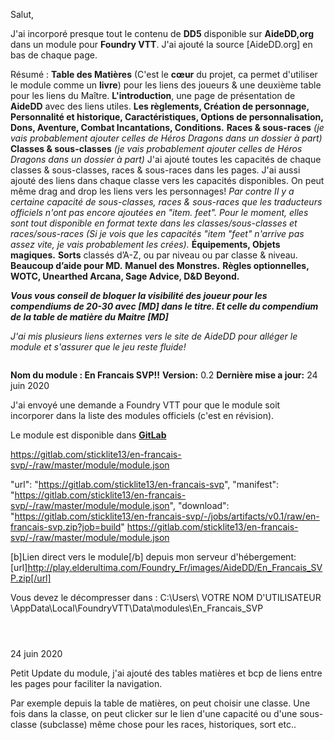 Salut,

J'ai incorporé presque tout le contenu de **DD5** disponible sur **AideDD,org** dans un module pour **Foundry VTT**.
J'ai ajouté la source [AideDD.org] en bas de chaque page.

Résumé :
**Table des Matières** (C'est le **cœur** du projet, ca permet d'utiliser le module comme un **livre**) pour les liens des joueurs & une deuxième table pour les liens du Maître.
**L'introduction**, une page de présentation de **AideDD** avec des liens utiles.
**Les règlements, Création de personnage, Personnalité et historique, Caractéristiques, Options de personnalisation, Dons, Aventure, Combat Incantations, Conditions.**
**Races & sous-races** *(je vais probablement ajouter celles de Héros Dragons dans un dossier à part)*
**Classes & sous-classes** *(je vais probablement ajouter celles de Héros Dragons dans un dossier à part)*
J'ai ajouté toutes les capacités de chaque classes & sous-classes, races & sous-races dans les pages.
J'ai aussi ajouté des liens dans chaque classe vers les capacités disponibles.
On peut même drag and drop les liens vers les personnages!
*Par contre Il y a certaine capacité de sous-classes, races & sous-races que les traducteurs officiels n'ont pas encore ajoutées en "item. feet".
Pour le moment, elles sont tout disponible en format texte dans les classes/sous-classes et races/sous-races (Si je vois que les capacités "item "feet" n'arrive pas assez vite, je vais probablement les crées).*
**Équipements, Objets magiques.**
**Sorts** classés d’A-Z, ou par niveau ou par classe & niveau.
**Beaucoup d’aide pour MD.**
**Manuel des Monstres.**
**Règles optionnelles, WOTC, Unearthed Arcana, Sage Advice, D&D Beyond.**

***Vous vous conseil de bloquer la visibilité des joueur pour les compendiums de 20-30 avec [MD] dans le titre.
Et celle du compendium de la table de matière du Maitre [MD]***


*J'ai mis plusieurs liens externes vers le site de AideDD pour alléger le module et s'assurer que le jeu reste fluide!*

![<Ligne>](<http://play.elderultima.com/Foundry_Fr/images/Divers/Line%209.jpg>)

**Nom du module : En Francais SVP!!**
**Version:** 0.2
**Dernière mise a jour:** 24 juin 2020

J'ai envoyé une demande a Foundry VTT pour que le module soit incorporer dans la liste des modules officiels (c'est en révision).

Le module est disponible dans [**GitLab**](https://gitlab.com/sticklite13/en-francais-svp/-/raw/master/module/module.json)

https://gitlab.com/sticklite13/en-francais-svp/-/raw/master/module/module.json

"url": "https://gitlab.com/sticklite13/en-francais-svp", "manifest": "https://gitlab.com/sticklite13/en-francais-svp/-/raw/master/module/module.json", "download": "https://gitlab.com/sticklite13/en-francais-svp/-/jobs/artifacts/v0.1/raw/en-francais-svp.zip?job=build"
https://gitlab.com/sticklite13/en-francais-svp/-/raw/master/module/module.json

[b]Lien direct vers le module[/b] depuis mon serveur d'hébergement:
[url]http://play.elderultima.com/Foundry_Fr/images/AideDD/En_Francais_SVP.zip[/url]

Vous devez le décompresser dans :
C:\Users\ VOTRE NOM D'UTILISATEUR \AppData\Local\FoundryVTT\Data\modules\En_Francais_SVP

![<Ligne>](<https://cdn.discordapp.com/attachments/704727729462968348/721287125819064320/Annotation_2020-06-13_043609.jpg>)

![<Ligne>](<https://media.discordapp.net/attachments/716213970297552897/720759575749459998/Annotation_2020-06-11_175720.jpg>)

![<Ligne>](<http://play.elderultima.com/Foundry_Fr/images/Divers/Horizontal%20Line.jpg>)

24 juin 2020

Petit Update du module, j'ai ajouté des tables matières et bcp de liens entre les pages pour faciliter la navigation.

Par exemple depuis la table de matières, on peut choisir une classe. Une fois dans la classe, on peut clicker sur le lien d'une capacité ou d'une sous-classe (subclasse) même chose pour les races, historiques, sort etc..

![<Ligne>](<https://media.discordapp.net/attachments/716213970297552897/725429855684001893/Table_de_matieres.png>)

